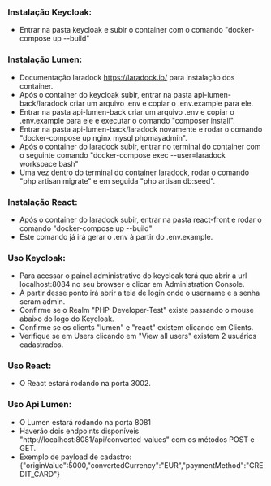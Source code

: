 ### Instalação Keycloak:
 - Entrar na pasta keycloak e subir o container com o comando "docker-compose up --build"
### Instalação Lumen:
 - Documentação laradock https://laradock.io/ para instalação dos container.
 - Após o container do keycloak subir, entrar na pasta api-lumen-back/laradock criar um arquivo .env e copiar o .env.example para ele.
 - Entrar na pasta api-lumen-back criar um arquivo .env e copiar o .env.example para ele e executar o comando "composer install".
 - Entrar na pasta api-lumen-back/laradock novamente e rodar o comando "docker-compose up nginx mysql phpmayadmin".
 - Após o container do laradock subir, entrar no terminal do container com o seguinte comando "docker-compose exec --user=laradock workspace bash"
 - Uma vez dentro do terminal do container laradock, rodar o comando "php artisan migrate" e em seguida "php artisan db:seed".

### Instalação React:
 - Após o container do laradock subir, entrar na pasta react-front e rodar o comando "docker-compose up --build"
 - Este comando já irá gerar o .env à partir do .env.example.
### Uso Keycloak:
 - Para acessar o painel administrativo do keycloak terá que abrir a url localhost:8084 no seu browser e clicar em Administration Console.
 - À partir desse ponto irá abrir a tela de login onde o username e a senha seram admin.
 - Confirme se o Realm "PHP-Developer-Test" existe passando o mouse abaixo do logo do Keycloak.
 - Confirme se os clients "lumen" e "react" existem clicando em Clients.
 - Verifique se em Users clicando em "View all users" existem 2 usuários cadastrados.
### Uso React:
 - O React estará rodando na porta 3002.
### Uso Api Lumen:
 - O Lumen estará rodando na porta 8081
 - Haverão dois endpoints disponíveis "http://localhost:8081/api/converted-values" com os métodos POST e GET.
 - Exemplo de payload de cadastro: {"originValue":5000,"convertedCurrency":"EUR","paymentMethod":"CREDIT_CARD"}
